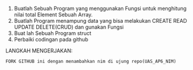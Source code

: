 1. Buatlah Sebuah Program yang menggunakan Fungsi untuk menghitung nilai total Element Sebuah Array.
2. Buatlah Program menampung data yang bisa melakukan CREATE READ UPDATE DELETE(CRUD) dan gunakan Fungsi
3. Buat lah Sebuah Program struct
4. Perbaiki codingan pada github

LANGKAH MENGERJAKAN:

```
FORK GITHUB ini dengan menambahkan nim di ujung repo(UAS_AP6_NIM)
```
